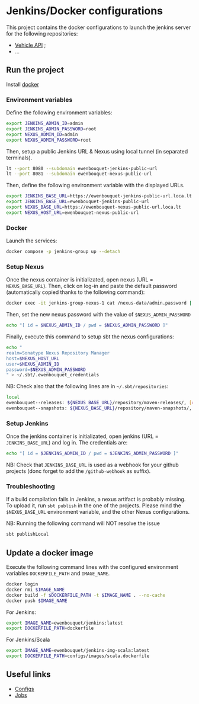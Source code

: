 # Jenkins/Docker configurations

This project contains the docker configurations to launch the jenkins server for the following repositories:
- [Vehicle API](https://github.com/iFairPlay22/Scala-Vehicles-API) ;
- ...

## Run the project

Install [docker](https://www.docker.com/)

### Environment variables

Define the following environment variables: 
```sh
export JENKINS_ADMIN_ID=admin
export JENKINS_ADMIN_PASSWORD=root
export NEXUS_ADMIN_ID=admin
export NEXUS_ADMIN_PASSWORD=root
``` 

Then, setup a public Jenkins URL & Nexus using local tunnel (in separated terminals).
```sh
lt --port 8080 --subdomain ewenbouquet-jenkins-public-url
lt --port 8081 --subdomain ewenbouquet-nexus-public-url
```

Then, define the following environment variable with the displayed URLs.
```sh
export JENKINS_BASE_URL=https://ewenbouquet-jenkins-public-url.loca.lt
export JENKINS_BASE_URL=ewenbouquet-jenkins-public-url
export NEXUS_BASE_URL=https://ewenbouquet-nexus-public-url.loca.lt
export NEXUS_HOST_URL=ewenbouquet-nexus-public-url
```

### Docker

Launch the services:
```sh
docker compose -p jenkins-group up --detach
```

### Setup Nexus

Once the nexus container is initializated, open nexus (URL = `NEXUS_BASE_URL`). Then, click on log-in and paste the default password (automatically copied thanks to the following command):
```sh
docker exec -it jenkins-group-nexus-1 cat /nexus-data/admin.password | pbcopy
```

Then, set the new nexus password with the value of `$NEXUS_ADMIN_PASSWORD`
```sh
echo "[ id = $NEXUS_ADMIN_ID / pwd = $NEXUS_ADMIN_PASSWORD ]"
```

Finally, execute this command to setup sbt the nexus configurations:
```sh
echo "
realm=Sonatype Nexus Repository Manager
host=$NEXUS_HOST_URL
user=$NEXUS_ADMIN_ID
password=$NEXUS_ADMIN_PASSWORD
" > ~/.sbt/.ewenbouquet_credentials
```

NB: Check also that the following lines are in `~/.sbt/repositories`:
```sh
local
ewenbouquet--releases: ${NEXUS_BASE_URL}/repository/maven-releases/, [organization]/[module]/(scala_[scalaVersion]/)(sbt_[sbtVersion]/)[revision]/[type]s/[artifact](-[classifier]).[ext]
ewenbouquet--snapshots: ${NEXUS_BASE_URL}/repository/maven-snapshots/, [organization]/[module]/(scala_[scalaVersion]/)(sbt_[sbtVersion]/)[revision]/[type]s/[artifact](-[classifier]).[ext]
```

### Setup Jenkins

Once the jenkins container is initializated, open jenkins (URL = `JENKINS_BASE_URL`) and log in. The credentials are:
```sh
echo "[ id = $JENKINS_ADMIN_ID / pwd = $JENKINS_ADMIN_PASSWORD ]"
```

NB: Check that `JENKINS_BASE_URL` is used as a webhook for your github projects (donc forget to add the `/github-webhook` as suffix).

### Troubleshooting

If a build compilation fails in Jenkins, a nexus artifact is probably missing. To upload it, run `sbt publish` in the one of the projects. Please mind the `$NEXUS_BASE_URL` environment variable, and the other Nexus configurations.

NB: Running the following command will NOT resolve the issue
```sh
sbt publishLocal
```

## Update a docker image

Execute the following command lines with the configured environment variables `DOCKERFILE_PATH` and `IMAGE_NAME`.

```sh
docker login
docker rmi $IMAGE_NAME
docker build -f $DOCKERFILE_PATH -t $IMAGE_NAME . --no-cache
docker push $IMAGE_NAME
```

For Jenkins: 
```sh
export IMAGE_NAME=ewenbouquet/jenkins:latest
export DOCKERFILE_PATH=dockerfile
```

For Jenkins/Scala
```sh
export IMAGE_NAME=ewenbouquet/jenkins-img-scala:latest
export DOCKERFILE_PATH=configs/images/scala.dockerfile
```

## Useful links

- [Configs](https://github.com/abrahamNtd/poc-jenkins-jcasc)
- [Jobs](https://jenkinsci.github.io/job-dsl-plugin/#path/job)